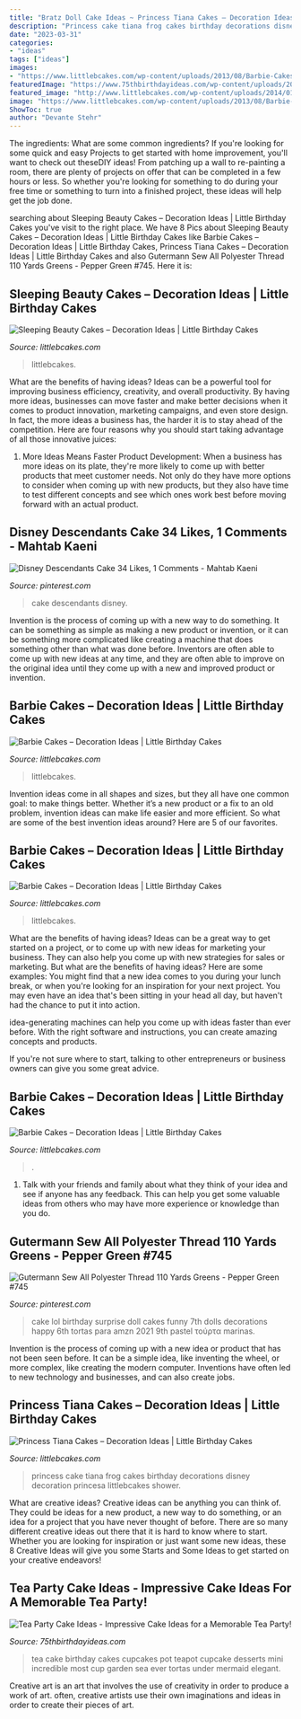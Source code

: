 ```yaml
---
title: "Bratz Doll Cake Ideas ~ Princess Tiana Cakes – Decoration Ideas"
description: "Princess cake tiana frog cakes birthday decorations disney decoration princesa littlebcakes shower"
date: "2023-03-31"
categories:
- "ideas"
tags: ["ideas"]
images:
- "https://www.littlebcakes.com/wp-content/uploads/2013/08/Barbie-Cakes-Images.jpg"
featuredImage: "https://www.75thbirthdayideas.com/wp-content/uploads/2014/03/9aac0acd70103176580f2aac14526ab9.jpg"
featured_image: "http://www.littlebcakes.com/wp-content/uploads/2014/01/Princess-Tiana-Cake-768x1024.jpg"
image: "https://www.littlebcakes.com/wp-content/uploads/2013/08/Barbie-Birthday-Cakes-Pictures-576x1024.jpg"
ShowToc: true
author: "Devante Stehr"
---
```



The ingredients: What are some common ingredients?
If you're looking for some quick and easy Projects to get started with home improvement, you'll want to check out theseDIY ideas! From patching up a wall to re-painting a room, there are plenty of projects on offer that can be completed in a few hours or less. So whether you're looking for something to do during your free time or something to turn into a finished project, these ideas will help get the job done.

	

		
searching about Sleeping Beauty Cakes – Decoration Ideas | Little Birthday Cakes you've visit to the right place. We have 8 Pics about Sleeping Beauty Cakes – Decoration Ideas | Little Birthday Cakes like Barbie Cakes – Decoration Ideas | Little Birthday Cakes, Princess Tiana Cakes – Decoration Ideas | Little Birthday Cakes and also Gutermann Sew All Polyester Thread 110 Yards Greens - Pepper Green #745. Here it is:
		
    
## Sleeping Beauty Cakes – Decoration Ideas | Little Birthday Cakes

<img loading=lazy src="https://www.littlebcakes.com/wp-content/uploads/2014/02/Sleeping-Beauty-Cakes.jpg" onerror="this.onerror=null;this.src='https://tse2.mm.bing.net/th?id=OIP.DP7WGM7lx-iCBfp5lZEImAHaKt&amp;pid=15.1';" alt="Sleeping Beauty Cakes – Decoration Ideas | Little Birthday Cakes">

_Source: littlebcakes.com_

>littlebcakes. 

	

What are the benefits of having ideas?
Ideas can be a powerful tool for improving business efficiency, creativity, and overall productivity. By having more ideas, businesses can move faster and make better decisions when it comes to product innovation, marketing campaigns, and even store design. In fact, the more ideas a business has, the harder it is to stay ahead of the competition. Here are four reasons why you should start taking advantage of all those innovative juices:
1. More Ideas Means Faster Product Development: When a business has more ideas on its plate, they're more likely to come up with better products that meet customer needs. Not only do they have more options to consider when coming up with new products, but they also have time to test different concepts and see which ones work best before moving forward with an actual product.

    
## Disney Descendants Cake 34 Likes, 1 Comments - Mahtab Kaeni

<img loading=lazy src="https://i.pinimg.com/736x/0e/50/a0/0e50a0e575ea408be046dba2ab9150e7.jpg" onerror="this.onerror=null;this.src='https://tse4.mm.bing.net/th?id=OIP.xYSWmOW4iQ2ZIuc6UhMMaQHaJQ&amp;pid=15.1';" alt="Disney Descendants Cake 34 Likes, 1 Comments - Mahtab Kaeni">

_Source: pinterest.com_

>cake descendants disney. 

	

Invention is the process of coming up with a new way to do something. It can be something as simple as making a new product or invention, or it can be something more complicated like creating a machine that does something other than what was done before. Inventors are often able to come up with new ideas at any time, and they are often able to improve on the original idea until they come up with a new and improved product or invention.

    
## Barbie Cakes – Decoration Ideas | Little Birthday Cakes

<img loading=lazy src="https://www.littlebcakes.com/wp-content/uploads/2013/08/Cake-Barbie.jpg" onerror="this.onerror=null;this.src='https://tse1.mm.bing.net/th?id=OIP.S4fY4Js1QTwYYkChYLIuYQHaLI&amp;pid=15.1';" alt="Barbie Cakes – Decoration Ideas | Little Birthday Cakes">

_Source: littlebcakes.com_

>littlebcakes. 

	

Invention ideas come in all shapes and sizes, but they all have one common goal: to make things better. Whether it’s a new product or a fix to an old problem, invention ideas can make life easier and more efficient. So what are some of the best invention ideas around? Here are 5 of our favorites.

    
## Barbie Cakes – Decoration Ideas | Little Birthday Cakes

<img loading=lazy src="https://www.littlebcakes.com/wp-content/uploads/2013/08/Barbie-Birthday-Cakes-Pictures-576x1024.jpg" onerror="this.onerror=null;this.src='https://tse4.mm.bing.net/th?id=OIP.Ovtb5qIsY0FlMeJQ9ORKYgHaNK&amp;pid=15.1';" alt="Barbie Cakes – Decoration Ideas | Little Birthday Cakes">

_Source: littlebcakes.com_

>littlebcakes. 

	

What are the benefits of having ideas?
Ideas can be a great way to get started on a project, or to come up with new ideas for marketing your business. They can also help you come up with new strategies for sales or marketing. But what are the benefits of having ideas? Here are some examples: 
You might find that a new idea comes to you during your lunch break, or when you're looking for an inspiration for your next project. You may even have an idea that's been sitting in your head all day, but haven't had the chance to put it into action. 

idea-generating machines can help you come up with ideas faster than ever before. With the right software and instructions, you can create amazing concepts and products. 

If you're not sure where to start, talking to other entrepreneurs or business owners can give you some great advice.

    
## Barbie Cakes – Decoration Ideas | Little Birthday Cakes

<img loading=lazy src="https://www.littlebcakes.com/wp-content/uploads/2013/08/Barbie-Cakes-Images.jpg" onerror="this.onerror=null;this.src='https://tse1.mm.bing.net/th?id=OIP.ojEKJIxdFXoPl1ll10ASuQHaJX&amp;pid=15.1';" alt="Barbie Cakes – Decoration Ideas | Little Birthday Cakes">

_Source: littlebcakes.com_

>. 

	

1. Talk with your friends and family about what they think of your idea and see if anyone has any feedback. This can help you get some valuable ideas from others who may have more experience or knowledge than you do.

    
## Gutermann Sew All Polyester Thread 110 Yards Greens - Pepper Green #745

<img loading=lazy src="https://i.pinimg.com/736x/26/f1/4b/26f14b19e90b3130f134907fca011596.jpg" onerror="this.onerror=null;this.src='https://tse3.mm.bing.net/th?id=OIP.ci-qguZMa3KvR8lwPUkhaQHaJE&amp;pid=15.1';" alt="Gutermann Sew All Polyester Thread 110 Yards Greens - Pepper Green #745">

_Source: pinterest.com_

>cake lol birthday surprise doll cakes funny 7th dolls decorations happy 6th tortas para amzn 2021 9th pastel τούρτα marinas. 

	

Invention is the process of coming up with a new idea or product that has not been seen before. It can be a simple idea, like inventing the wheel, or more complex, like creating the modern computer. Inventions have often led to new technology and businesses, and can also create jobs.

    
## Princess Tiana Cakes – Decoration Ideas | Little Birthday Cakes

<img loading=lazy src="http://www.littlebcakes.com/wp-content/uploads/2014/01/Princess-Tiana-Cake-768x1024.jpg" onerror="this.onerror=null;this.src='https://tse1.mm.bing.net/th?id=OIP.JXmtQnsnISgcBPErpaMGSwHaJ4&amp;pid=15.1';" alt="Princess Tiana Cakes – Decoration Ideas | Little Birthday Cakes">

_Source: littlebcakes.com_

>princess cake tiana frog cakes birthday decorations disney decoration princesa littlebcakes shower. 

	

What are creative ideas?
Creative ideas can be anything you can think of. They could be ideas for a new product, a new way to do something, or an idea for a project that you have never thought of before. There are so many different creative ideas out there that it is hard to know where to start. Whether you are looking for inspiration or just want some new ideas, these 8 Creative Ideas will give you some Starts and Some Ideas to get started on your creative endeavors!

    
## Tea Party Cake Ideas - Impressive Cake Ideas For A Memorable Tea Party!

<img loading=lazy src="https://www.75thbirthdayideas.com/wp-content/uploads/2014/03/9aac0acd70103176580f2aac14526ab9.jpg" onerror="this.onerror=null;this.src='https://tse2.mm.bing.net/th?id=OIP.QHcPs_tyoq4Mimu1y3V4twAAAA&amp;pid=15.1';" alt="Tea Party Cake Ideas - Impressive Cake Ideas for a Memorable Tea Party!">

_Source: 75thbirthdayideas.com_

>tea cake birthday cakes cupcakes pot teapot cupcake desserts mini incredible most cup garden sea ever tortas under mermaid elegant. 

	

Creative art is an art that involves the use of creativity in order to produce a work of art. often, creative artists use their own imaginations and ideas in order to create their pieces of art.

